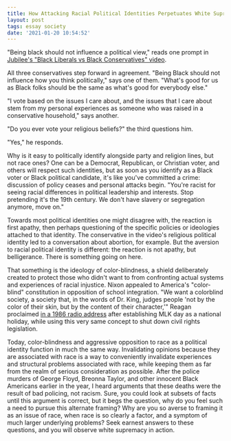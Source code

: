 ```yaml
---
title: How Attacking Racial Political Identities Perpetuates White Supremacy
layout: post
tags: essay society
date: '2021-01-20 10:54:52'
---
```


"Being black should not influence a political view," reads one prompt in [Jubilee's "Black Liberals vs Black Conservatives" video](https://www.youtube.com/watch?v=VspjfNMPHyc).

All three conservatives step forward in agreement. "Being Black should not influence how you think politically," says one of them. "What's good for us as Black folks should be the same as what's good for everybody else."

"I vote based on the issues I care about, and the issues that I care about stem from my personal experiences as someone who was raised in a conservative household," says another.

"Do you ever vote your religious beliefs?" the third questions him.

"Yes," he responds.

Why is it easy to politically identify alongside party and religion lines, but not race ones? One can be a Democrat, Republican, or Christian voter, and others will respect such identities, but as soon as you identify as a Black voter or Black political candidate, it's like you've committed a crime: discussion of policy ceases and personal attacks begin. "You're racist for seeing racial differences in political leadership and interests. Stop pretending it's the 19th century. We don't have slavery or segregation anymore, move on."

Towards most political identities one might disagree with, the reaction is first apathy, then perhaps questioning of the specific policies or ideologies attached to that identity. The conservative in the video's religious political identity led to a conversation about abortion, for example. But the aversion to racial political identity is different: the reaction is not apathy, but belligerance. There is something going on here.

That something is the ideology of color-blindness, a shield deliberately created to protect those who didn't want to from confronting actual systems and experiences of racial injustice. Nixon appealed to America's "color-blind" constitution in opposition of school integration. "We want a colorblind society, a society that, in the words of Dr. King, judges people 'not by the color of their skin, but by the content of their character,'" Reagan proclaimed [in a 1986 radio address](https://www.presidency.ucsb.edu/node/259262) after establishing MLK day as a national holiday, while using this very same concept to shut down civil rights legislation.

Today, color-blindness and aggressive opposition to race as a political identity function in much the same way. Invalidating opinions because they are associated with race is a way to conveniently invalidate experiences and structural problems associated with race, while keeping them as far from the realm of serious consideration as possible. After the police murders of George Floyd, Breonna Taylor, and other innocent Black Americans earlier in the year, I heard arguments that these deaths were the result of bad policing, not racism. Sure, you could look at subsets of facts until this argument is correct, but it begs the question, why do you feel such a need to pursue this alternate framing? Why are you so averse to framing it as an issue of race, when race is so clearly a factor, and a symptom of much larger underlying problems? Seek earnest answers to these questions, and you will observe white supremacy in action.